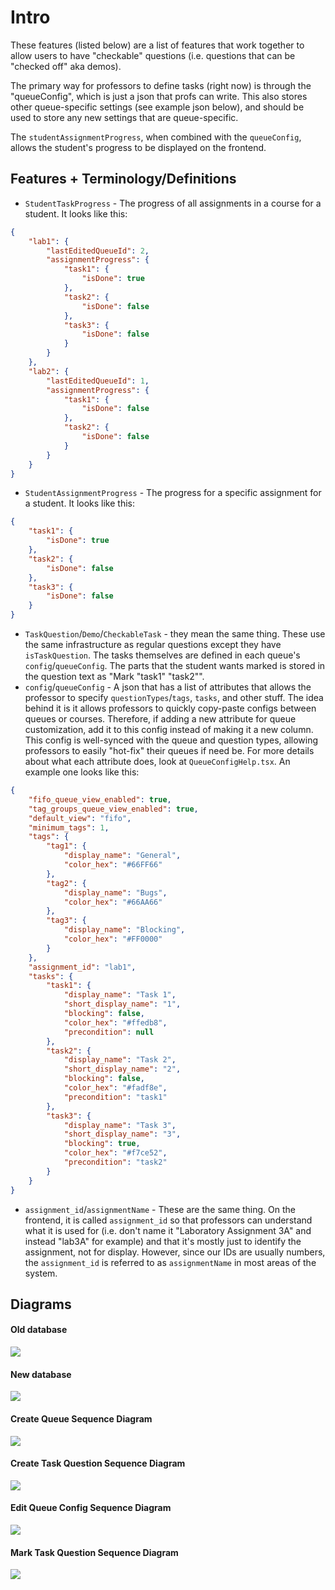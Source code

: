 # Intro

These features (listed below) are a list of features that work together to allow users to have "checkable" questions (i.e. questions that can be "checked off" aka demos).

The primary way for professors to define tasks (right now) is through the "queueConfig", which is just a json that profs can write. This also stores other queue-specific settings (see example json below), and should be used to store any new settings that are queue-specific.

The `studentAssignmentProgress`, when combined with the `queueConfig`, allows the student's progress to be displayed on the frontend.  

## Features + Terminology/Definitions
- `StudentTaskProgress` - The progress of all assignments in a course for a student. It looks like this:
```json
{
    "lab1": {
        "lastEditedQueueId": 2,
        "assignmentProgress": {
            "task1": {
                "isDone": true
            },
            "task2": {
                "isDone": false
            },
            "task3": {
                "isDone": false
            }
        }
    },
    "lab2": {
        "lastEditedQueueId": 1,
        "assignmentProgress": {
            "task1": {
                "isDone": false
            },
            "task2": {
                "isDone": false
            }
        }
    }
}
```
- `StudentAssignmentProgress` - The progress for a specific assignment for a student. It looks like this:
```json
{
    "task1": {
        "isDone": true
    },
    "task2": {
        "isDone": false
    },
    "task3": {
        "isDone": false
    }
}
```
- `TaskQuestion`/`Demo`/`CheckableTask` - they mean the same thing. These use the same infrastructure as regular questions except they have `isTaskQuestion`. The tasks themselves are defined in each queue's `config`/`queueConfig`. The parts that the student wants marked is stored in the question text as "Mark "task1" "task2"".
- `config`/`queueConfig` - A json that has a list of attributes that allows the professor to specify `questionTypes`/`tags`, `tasks`, and other stuff. The idea behind it is it allows professors to quickly copy-paste configs between queues or courses. Therefore, if adding a new attribute for queue customization, add it to this config instead of making it a new column. This config is well-synced with the queue and question types, allowing professors to easily "hot-fix" their queues if need be. For more details about what each attribute does, look at `QueueConfigHelp.tsx`. An example one looks like this:
```json
{
    "fifo_queue_view_enabled": true,
    "tag_groups_queue_view_enabled": true,
    "default_view": "fifo",
    "minimum_tags": 1,
    "tags": {
        "tag1": {
            "display_name": "General",
            "color_hex": "#66FF66"
        },
        "tag2": {
            "display_name": "Bugs",
            "color_hex": "#66AA66"
        },
        "tag3": {
            "display_name": "Blocking",
            "color_hex": "#FF0000"
        }
    },
    "assignment_id": "lab1",
    "tasks": {
        "task1": {
            "display_name": "Task 1",
            "short_display_name": "1",
            "blocking": false,
            "color_hex": "#ffedb8",
            "precondition": null
        },
        "task2": {
            "display_name": "Task 2",
            "short_display_name": "2",
            "blocking": false,
            "color_hex": "#fadf8e",
            "precondition": "task1"
        },
        "task3": {
            "display_name": "Task 3",
            "short_display_name": "3",
            "blocking": true,
            "color_hex": "#f7ce52",
            "precondition": "task2"
        }
    }
}
```
- `assignment_id`/`assignmentName` - These are the same thing. On the frontend, it is called `assignment_id` so that professors can understand what it is used for (i.e. don't name it "Laboratory Assignment 3A" and instead "lab3A" for example) and that it's mostly just to identify the assignment, not for display. However, since our IDs are usually numbers, the `assignment_id` is referred to as `assignmentName` in most areas of the system.

## Diagrams
#### Old database
![](./diagrams/demos_old_database.png)
#### New database
![](./diagrams/demos_new_database.png)
#### Create Queue Sequence Diagram
![](./diagrams/demos_sequence_create_queue.png)
#### Create Task Question Sequence Diagram
![](./diagrams/demos_sequence_create_task_question.png)
#### Edit Queue Config Sequence Diagram
![](./diagrams/demos_sequence_edit_config.png)
#### Mark Task Question Sequence Diagram
![](./diagrams/demos_sequence_mark_task_question.png)